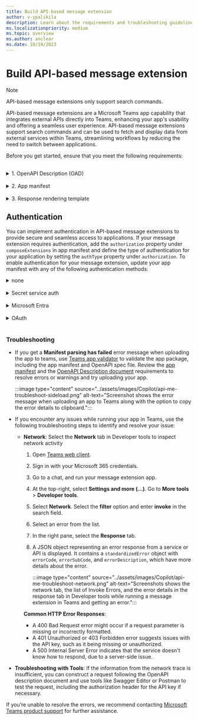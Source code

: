 ```yaml
---
title: Build API-based message extension
author: v-ypalikila
description: Learn about the requirements and troubleshooting guidelines for an API-based message extension.
ms.localizationpriority: medium
ms.topic: overview
ms.author: anclear
ms.date: 10/19/2023
---
```


# Build API-based message extension

> [!NOTE]
> API-based message extensions only support search commands.

API-based message extensions are a Microsoft Teams app capability that integrates external APIs directly into Teams, enhancing your app's usability and offering a seamless user experience. API-based message extensions support search commands and can be used to fetch and display data from external services within Teams, streamlining workflows by reducing the need to switch between applications.

Before you get started, ensure that you meet the following requirements:

</br>
<details><summary id="oad">1. OpenAPI Description (OAD) </summary>

Ensure that you adhere to following guidelines for OpenAPI Description (OAD) document:

* OpenAPI versions 2.0 and 3.0.x are supported.
* JSON and YAML are the supported formats.
* The request body, if present, must be application/Json.
* Define an HTTPS protocol server URL for the `servers.url` property.
* Only POST and GET HTTP methods are supported.
* The OpenAPI Description document must have an `operationId`.
* Only one required parameter without a default value is allowed.
* A required parameter with a default value is considered optional.
* Users must not enter a parameter for a header or cookie.
* The operation must not have a required header or cookie parameters without default values.
* Ensure that there are no remote references in the OpenAPI Description document.
* Constructing arrays for the request isn’t supported; however, nested objects within a JSON request body are supported.
* Teams doesn't support the `oneOf`, `anyOf`, `allOf`, and `not` (swagger.io) constructs.

The following code is an example of an OpenAPI Description document:

```yml
openapi: 3.0.1
info:
title: OpenTools Plugin
description: A plugin that allows the user to find the most appropriate AI tools for their use cases, with their pricing information.
version: 'v1'
servers:
- url: https://gptplugin.opentools.ai
paths:
/tools:
 get:
   operationId: searchTools
   summary: Search for AI Tools
   parameters:
     - in: query
       name: search
       required: true
       schema:
         type: string
       description: Used to search for AI tools by their category based on the keywords. For example, ?search="tool to create music" will give tools that can create music.
   responses:
     "200":
       description: OK
       content:
         application/json:
           schema:
             $ref: '#/components/schemas/searchToolsResponse'
     "400":
       description: Search Error
       content:
         application/json:
           schema:
             $ref: '#/components/schemas/searchToolsError'
components:
schemas:
 searchToolsResponse:
   required:
     - search
   type: object
   properties:
     tools:
       type: array
       items:
         type: object
         properties:
           name:
             type: string
             description: The name of the tool.
           opentools_url:
             type: string
             description: The URL to access the tool.
           main_summary:
             type: string
             description: A summary of what the tool is.
           pricing_summary:
             type: string
             description: A summary of the pricing of the tool.
           categories:
             type: array
             items:
               type: string
             description: The categories assigned to the tool.
           platforms:
             type: array
             items:
               type: string
             description: The platforms that this tool is available on.
       description: The list of AI tools.
 searchToolsError:
   type: object
   properties:
     message:
       type: string
       description: Message of the error.
```

For more information, see [OpenAPI structure.](https://swagger.io/docs/specification/basic-structure/)

</details>

</br>

<details><summary id="app-manifest">2. App manifest</summary>

Ensure that you adhere to following guidelines for app manifest:

* Set the app manifest version to `1.17`.
* Set `composeExtensions.composeExtensionType` to `apiBased`.
* Define `composeExtensions.apiSpecificationFile` as the relative path to the OpenAPI Description file within the folder. This links the app manifest to the API specification.
* Define `apiResponseRenderingTemplateFile` as the relative path to the response rendering template. This specifies the location of the template used for rendering API responses.
* Each command must have a link to the response rendering template. This connects each command to its corresponding response format.
* The `Commands.id` property in the app manifest must match the `operationId` in the OpenAPI Description.
* If a required parameter is without a default value, the command `parameters.name` in the app manifest must match the `parameters.name` in the OpenAPI Description document.
* If there’s no required parameter, the command `parameters.name` in the app manifest must match the optional `parameters.name` in the OpenAPI Description.
* Make sure that the parameters for each command match exactly with the names of the parameters defined for the operation in the OpenAPI spec.
* A [response rendering template](#response-template) must be defined per command, which is used to convert responses from an API.
* Full description must not exceed 128 characters.

  ```json
   {
   "$schema": "https://developer.microsoft.com/json-schemas/teams/vDevPreview/MicrosoftTeams.schema.json",
   +  "manifestVersion": "devPreview",
   "version": "1.0.0",
   "id": "04805b4b-xxxx-xxxx-xxxx-4dbc1cac8f89",
   "packageName": "com.microsoft.teams.extension",
   "developer": {
      "name": "Teams App, Inc.",
      "websiteUrl": "https://www.example.com",
      "privacyUrl": "https://www.example.com/termofuse",
      "termsOfUseUrl": "https://www.example.com/privacy"
   },
   "icons": {
      "color": "color.png",
      "outline": "outline.png"
   },
   "name": {
      "short": "AI tools",
      "full": "AI tools"
   },
   "description": {
      "short": "AI tools",
      "full": "AI tools"
   },
   "accentColor": "#FFFFFF",
   "composeExtensions": [
      {
   +      "composeExtensionType": "apiBased",
   +      "authorization": {
   +        "authType": "apiSecretServiceAuth ",
   +        "apiSecretServiceAuthConfiguration": {
   +            "apiSecretRegistrationId": "96270b0f-7298-40cc-b333-152f84321813"
   +        }
   +      },
   +      "apiSpecificationFile": "aitools-openapi.yml",
         "commands": [
         {
            "id": "searchTools",
            "type": "query",
            "context": [
               "compose",
               "commandBox"
            ],
            "title": "search for AI tools",
            "description": "search for AI tools",
            "parameters": [
               {
               "name": "search",
               "title": "search query",
               "description": "e.g. search='tool to create music'"
               }
            ],
   +          "apiResponseRenderingTemplateFile": "response-template.json"
         }
         ]
      }
   ],
   "validDomains": []
   }
   ```

### Parameters

|Name  |Description                                    |
|:---------|               ---------------------------------------------------------|
|`composeExtensions.composeExtensionType`     |  Compose extension type. Update the value to `apiBased`. |
|`composeExtensions.authorization`|Authorization related information for the API-based message extension|
|`composeExtensions.authorization.authType`|Enum of possible authorization types. Supported values are `none`, `apiSecretServiceAuth`, and `microsoftEntra`.|
|`composeExtensions.authorization.apiSecretServiceAuthConfiguration`|Object capturing details needed to do service auth. Applicable only when auth type is `apiSecretServiceAuth`.|
|`composeExtensions.authorization.apiSecretServiceAuthConfiguration.apiSecretRegistrationId`| Registration ID returned when developer submits the API key through Developer Portal.|
|`composeExtensions.apiSpecificationFile`     |  References an OpenAPI Description file in the app package. Include when type is `apiBased`.      |
|`composeExtensions.commands.id`      | Unique ID that you assign to search command. The user request includes this ID. The ID must match the `OperationId` available in the OpenAPI Description.       |
|`composeExtensions.commands.context`      | Array where the entry points for message extension is defined. The default values are `compose` and `commandBox`. |
|`composeExtensions.commands.parameters`    | Defines a static list of parameters for the command. The name must map to the `parameters.name` in the OpenAPI Description. If you're referencing a property in the request body schema, then the name must map to `properties.name` or query parameters.     |
|`composeExtensions.commands.apiResponseRenderingTemplateFile`| Template used to format the JSON response from developer’s API to Adaptive Card response. *[Mandatory]* |

For more information, see [composeExtensions](../resources/schema/manifest-schema-dev-preview.md#composeextensions).

</details>

</br>

<details><summary id="response-template">3. Response rendering template</summary>

> [!NOTE]
>
> Teams supports Adaptive Cards up to version 1.5 and the Adaptive Cards Designer supports up to version 1.6.

* **Define the schema reference URL** in the `$schema` property to establish the structure of your template.
* **The supported values for `responseLayout`** are `list` and `grid`, which determine how the response is visually presented.
* **A `jsonPath` is recommended** for arrays or when the data for the Adaptive Card isn't the root object. For example, if your data is nested under `productDetails`, your JSON path would be `productDetails`.
* **Define `jsonPath` as the path** to the relevant data or array in the API response. If the path points to an array, then each entry in the array binds with the Adaptive Card template and returns as a separate result. *[Optional]*
* **Get a sample response** for validating the response rendering template. This serves as a test to ensure your template works as expected.
* **Use tools such as Fiddler or Postman** to call the API and ensure that the request and the response are valid. This step is crucial for troubleshooting and confirming that your API is functioning correctly.
* **You can use the Adaptive Card Designer** to bind the API response to the response rendering template and preview the Adaptive Card. Insert the template in the **CARD PAYLOAD EDITOR** and insert the sample response entry in the **SAMPLE DATA EDITOR**.

The following code is an example of a Response rendering template: <br/>
<br/>
  <details><summary>Response rendering template example</summary>

  ```json
  {
  "version": "1.0",
  "jsonPath": "repairs",
  "responseLayout": "grid",
  "responseCardTemplate": {
    "$schema": "http://adaptivecards.io/schemas/adaptive-card.json",
    "type": "AdaptiveCard",
    "version": "1.4",
    "body": [
      {
        "type": "Container",
        "items": [
          {
            "type": "ColumnSet",
            "columns": [
              {
                "type": "Column",
                "width": "stretch",
                "items": [
                  {
                    "type": "TextBlock",
                    "text": "Title: ${if(title, title, 'N/A')}",
                    "wrap": true
                  },
                  {
                    "type": "TextBlock",
                    "text": "Description: ${if(description, description, 'N/A')}",
                    "wrap": true
                  },
                  {
                    "type": "TextBlock",
                    "text": "Assigned To: ${if(assignedTo, assignedTo, 'N/A')}",
                    "wrap": true
                  },
                  {
                    "type": "Image",
                    "url": "${image}",
                    "size": "Medium",
                    "$when": "${image != null}"
                  }
                ]
              },
              {
                "type": "Column",
                "width": "auto",
                "items": [
                  {
                    "type": "Image",
                    "url": "${if(image, image, '')}",
                    "size": "Medium"
                  }
                ]
              }
            ]
          },
          {
            "type": "FactSet",
            "facts": [
              {
                "title": "Repair ID:",
                "value": "${if(id, id, 'N/A')}"
              },
              {
                "title": "Date:",
                "value": "${if(date, date, 'N/A')}"
              }
            ]
          }
        ]
      }
    ]
    },
    "previewCardTemplate": {
    "title": "Title: ${if(title, title, 'N/A')}",
    "subtitle": "Description: ${if(description, description, 'N/A')}",
    "text": "Assigned To: ${if(assignedTo, assignedTo, 'N/A')}",
    "image": {
      "url": "${image}",
      "$when": "${image != null}"
      }
    }
   }
   ```

  </details>

  **Preview Card**

  :::image type="content" source="../assets/images/Copilot/api-based-message-extension-preview-card.png" alt-text="Screenshot shows an example of compose extension displaying an array of preview cards when searching for a specific word. In this case, searching for 'a' in the 'SME test app' returns five cards showing 'Title', 'Description' (truncated) and 'AssignedTo' properties and values in each one.":::

 **Expanded Adaptive Card**

  :::image type="content" source="../assets/images/Copilot/api-based-message-extension-expanded-adaptive-card.png" alt-text="Example of how the Adaptive Card looks like expanded once a user selects a preview card. The Adaptive Card shows the Title, the full Description, AssignedTo, RepairId, and Date values.":::

#### Parameters

|Property  |Type  |Description  |Required  |
|--------- |---------|---------|---------|
|`version` |  `string` | The schema version of the current response rendering template.        |  Yes       |
|`jsonPath`     | `string`        | The path to the relevant section in the results to which the responseCardTemplate and previewCardTemplate should be applied. If not set, the root object is treated as the relevant section. If the relevant section is an array, each entry is mapped to the responseCardTemplate and the previewCardTemplate.        |   No      |
|`responseLayout`    | `responseLayoutType`        |  Specifies the layout of the results in the message extension flyout. The supported types are `list` and `grid`.       |    Yes     |
|`responseCardTemplate`    |  `adaptiveCardTemplate`  | A template for creating an Adaptive Card from a result entry.      |   Yes      |
|`previewCardTemplate`     |  `previewCardTemplate`       | A template for creating a preview card from a result entry. The resulting preview card is displayed in the message extension flyout menu.        |  Yes       |

#### Json path

The JSON path is optional but should be used for arrays or where the object to be used as the data for the adaptive card isn't the root object. The JSON path should follow the format defined by Newtonsoft. If the JSON path points to an array, then each entry in that array is bound with the adaptive card template and returns as separate results.

**Example**
Let's say you have the below JSON for a list of products and you want to create a card result for each entry.

```json
{
   "version": "1.0",
   "title": "All Products",
   "warehouse": {
      "products": [
        ...
      ]
   }
}
```

As you can see, the array of results is under "products", which is nested under "warehouse", so the JSON path would be "warehouse.products".

Use <https://adaptivecards.io/designer/> to preview the adaptive card by inserting the template into Card Payload Editor, and take a sample response entry from your array or for your object and insert it into the Same Data editor on the right. Make sure that the card renders properly and is to your liking.
Note that Teams supports cards up to version 1.5 while the designer supports 1.6.

#### Schema mapping

The properties in OpenAPI Description document are mapped to the Adaptive Card template as follows:

* `string`, `number`, `integer`, `boolean` types are converted to a TextBlock.

  <details><summary>Example</summary>
  
  * **Source Schema**: `string`, `number`, `integer`, and `boolean`

       ```yml
        name:
          type: string
          example: doggie
       ```

  * **Target Schema**: `Textblock`

      ```json
      {
      "type": "TextBlock",
      "text": "name: ${if(name, name, 'N/A')}",
      "wrap": true
    }
      ```

  </details>

* `array`: An array is converted to a container inside Adaptive Card.

  <details><summary>Example</summary>

  * **Source schema**: `array`

    ```yml
        type: array
                  items:
                  required:
                    - name
                  type: object
                    properties:
                    id:
                      type: integer
                    category:
                      type: object
                      properties:
                      name:
                        type: string
    ```

  * **Target Schema**: `Container`

    ```json
        {
                  "type": "Container",
                  "$data": "${$root}",
                  "items": [
                    {
                      "type": "TextBlock",
                      "text": "id: ${if(id, id, 'N/A')}",
                      "wrap": true
                    },
                    {
                      "type": "TextBlock",
                      "text": "category.name: ${if(category.name, category.name, 'N/A')}",
                      "wrap": true
                    }
                  ]
                }
                
    ```

  </details>

* `object`: An object is converted to a nested property in Adaptive Card.

  <details><summary>Example</summary>

  * **Source Schema**: `object`

    ```yml
    components:
      schemas:
        Pet:
            category:
              type: object
            properties:
              id:
                type: integer
              name:
                type: string

    ```

  * **Target Schema**: Nested property in an Adaptive Card

    ```json
    {
      "type": "TextBlock",
      "text": "category.id: ${if(category.id, category.id, 'N/A')}",
      "wrap": true
    },
    {
      "type": "TextBlock",
      "text": "category.name: ${if(category.name, category.name, 'N/A')}",
      "wrap": true
    }

    ```

  </details>

* `image`: If a property is an image URL, then it converts to an Image element in the Adaptive Card.

  <details><summary>Example</summary>

  * **Source schema**: `image`

    ```yml
        image:
          type: string
          format: uri
          description: The URL of the image of the item to be repaired

    ```

  * **Target Schema**: `"Image"`

    ```json
    {
          "type": "Image",
          "url": "${image}",
          "$when": "${image != null}"
        }

    ```

  </details>

</details>

## Authentication

You can implement authentication in API-based message extensions to provide secure and seamless access to applications. If your message extension requires authentication, add the `authorization` property under `composeExtensions` in app manifest and define the type of authentication for your application by setting the `authType` property under `authorization`. To enable authentication for your message extension, update your app manifest with any of the following authentication methods:

<details><summary id="none">none</summary>
<br>

You can update `none` as a value for `authorization` in an API-based message extension when the message extension doesn't require any authentication for the user to access the API.

```json
    "authorization": {
      "authType": "none"
      }
    },
```

</details>
<br/>

<details><summary id="secret-service-auth">Secret service auth</summary>

API secret service authentication is a secure method for your app to authenticate with API. You can [register an API key](#register-an-api-key) through the Developer Portal for Teams, and generate an API key registration ID. [Update the app manifest](#update-app-manifest) with the `apiSecretServiceAuthConfiguration` object with an `apiSecretRegistrationId` property. This property should contain the reference ID returned when you submitted the API key through the portal.

When an API request is initiated, the system retrieves the API key from a secure storage location and includes it in the authorization header using the bearer token scheme. The API endpoint, upon receiving the request, verifies the validity of the API key. If the verification is successful, the endpoint processes the request and returns the desired response, ensuring that only authenticated requests receive access to the API’s resources.

### Register an API key

API key registration allows you to secure their APIs that are behind an auth and use in message extensions. You can register an API key and specify the domain, tenant, and app that can access the APIs, and provide the secrets that are needed to authenticate the API calls.  You can then paste the API key ID in the simplified message extension and the API key ID enables the authentication for the API calls that are behind an auth.

To register an API Key, follow these steps:

1. Go to **Tools** > **API key registration**.

   :::image type="content" source="../assets/images/Copilot/api-based-me-api-key-registration.png" alt-text="Screenshot shows the API key registration option in Developer Portal for Teams.":::

1. Select **+ New API key**.

1. In the **API key registration** page, under **Register an API key**, update the following:

   1. **Description**: Description of the API Key.
   1. **Add domain**: Update the base path for API endpoints. The path must be a secure HTTPS URL, include a fully qualified domain name, and can optionally include a specific path. For example, `https://api.yelp.com`.

      :::image type="content" source="../assets/images/Copilot/api-based-me-register-key-domain.png" alt-text="Screenshot shows the Description and Add domain options in the API key registration page in Developer Portal for Teams.":::

1. Under **Set a target tenant**, select any of the following:

   * **Home tenent**
   * **Any tenant**

   |Option   |When to use  | Description|
   |---------|---------|----------------|
   |**Home tenant**     | When you develop your app in your tenant and test the app as a custom app or custom app built for your org.        |  The API key is only usable within the tenant where the the API is registered. |
   |**Any tenant**     | After you've completed testing the app and want to enable the app across different tenants. Ensure that you update your target tenant to **Any tenant** before submitting your app package to the Partner Center.        | The API key can be used in other tenants after the app is available in the Teams Store. |

   :::image type="content" source="../assets/images/Copilot/api-based-me-api-key-tenant.png" alt-text="Screenshot shows the Home tenant and Any tenant options under set a target tenant heading in Developer Portal for Teams.":::

1. Under **Set a Teams app**, select any of the following:

   * **Any Teams app**
   * **Existing Teams app ID**

   |Option   |When to use  | Description|
   |---------|---------|----------------|
   |**Any Teams app**     | When you develop your app in your tenant and test the app as a custom app or custom app built for your org.        | The API key can be used with any Teams app. It's useful when custom app or custom app built for your org have IDs generated after app upload. |
   |**Existing Teams app ID**     | After you've completed testing of your app within your tenant as a custom app or custom app built for your org. Update your API key registration and select **Existing Teams app** and input your app’s manifest ID.         |The **Existing Teams app** option binds the API secret registration to your specific Teams app. |

   :::image type="content" source="../assets/images/Copilot/api-based-me-api-key-teams-app.png" alt-text="Screenshot shows the Any Teams app and Existing Teams app options under Set a Teams app heading in Developer Portal for Teams.":::

1. Select **+ Add Secret**. A **Add an API key** dialog appears.

1. Enter a value for the secret and select **Save**.

   > [!NOTE]
   >
   > * You can maintain up to two secrets for each API key registration. If one key is compromised, it can be promptly removed and allows Teams to switch to the second key.
   > * The secret value must have at least 10 characters and at most 128 characters.
   > * If the first key results in a 401 error, Teams automatically attempts to use the second key. It helps with uninterrupted service for users and eliminates any potential downtime during the creation of a new secret.

   :::image type="content" source="../assets/images/Copilot/api-based-me-api-key-secret.png" alt-text="Screenshot shows the Enter the value for this secret option to add a secret to the API key.":::

An **API key registration ID** is generated.

:::image type="content" source="../assets/images/Copilot/api-based-me-api-key-reg-id.png" alt-text="Screenshot shows the API key registration ID generated in Developer Portal for Teams.":::

Copy and save the API key registration ID and update it as a value for the `apiSecretRegistrationId` property in the app manifest.

### Update app manifest

You can authorize incoming requests to your service by configuring a static API key. The API key is stored securely and added to the API call. Add an `apiSecretServiceAuthConfiguration` object with an `apiSecretRegistrationId` property, which contains the reference ID when you submit the API key through the Developer portal for Teams. For more information, see [composeExtensions.commands.](../resources/schema/manifest-schema.md#composeextensionscommands)

```json
"composeExtensions": [
    {
      "composeExtensionType": "apiBased",
      "authorization": {
        "authType": "apiSecretServiceAuth",
        "apiSecretServiceAuthConfiguration": {
            "apiSecretRegistrationId": "9xxxxb0f-xxxx-40cc-xxxx-15xxxxxxxxx3"
        }
      },
```

</details>
<br/>

<details><summary id="microsoft-entra">Microsoft Entra </summary>

`microsoftEntra` authentication method uses an app user's Teams identity to provide them with access to your app. A user who has signed into Teams doesn't need to sign in again to your app within the Teams environment. With only a consent required from the app user, the Teams app retrieves access details for them from Microsoft Entra ID. After the app user has given consent, they can access the app even from other devices without having to be validated again.

### Prerequisites

Before you start, ensure you have the following:

* An Azure account with an active subscription.
* Basic familiarity with Microsoft Entra ID and Teams app development.

The following image shows how SSO works when a Teams app user attempts to access API-bsed message extension app:

:::image type="content" source="../assets/images/Copilot/api-me-entra-sso.png" alt-text="Screenshot shows how Microsoft Entra SSO authorization works to authentication API." lightbox="../assets/images/Copilot/api-me-entra-sso.png" :::

* The user invokes the API-based message extension app from a message extension in Teams and requests a command that requires authentication.
* The app sends a request to the Teams backend service with the app ID and the required scope (access_as_user).
* The Teams backend service checks if the user consented to the app and the scope. If not, it shows a consent screen to the user and asks for permission.
* If the user consents, the Teams backend service generates an access token for the user and the app, and sends it to the app in the authorization header of the request.
* The app validates the token. The user can extract the user information from the token, such as the name, email, and object ID.
* The app can use the token to call its own API.
* The app returns the response to the user in Teams.

To enable `microsoftEntra` authentication method for API-based message extension, follow these steps:

### Register a new app in Microsoft Entra ID

1. Open the [Azure portal](https://ms.portal.azure.com/) on your web browser.

2. Select the **App registrations** icon.

   :::image type="content" source="../assets/images/authentication/teams-sso-tabs/azure-portal.png" alt-text="Microsoft Entra admin center page.":::

   The **App registrations** page appears.

3. Select **+ New registration** icon.

    :::image type="content" source="../assets/images/authentication/teams-sso-tabs/app-registrations.png" alt-text="New registration page on Microsoft Entra admin center.":::

    The **Register an application** page appears.

4. Enter the name of your app that you want to be displayed to the app user. You can change the name at a later stage if you want to.

    :::image type="content" source="../assets/images/authentication/teams-sso-tabs/register-app.png" alt-text="App registration page on Microsoft Entra admin center.":::

5. Select the type of user account that can access your app. You can select from single or multitenant options in organizational directories, or restrict the access to personal Microsoft accounts only.

    <details>
    <summary><b>Options for supported account types</b></summary>

    | Option | Select this to... |
    | --- | --- |
    | Accounts in this organizational directory only (Microsoft only - Single tenant) | Build an application for use only by users (or guests) in your tenant. <br> Often called custom app built for your org (LOB app), this app is a single-tenant application in the Microsoft identity platform. |
    | Accounts in any organizational directory (Any Microsoft Entra ID tenant - Multitenant) | Let users in any Microsoft Entra tenant use your application. This option is appropriate if, for example, you're building a SaaS application, and you intend to make it available to multiple organizations. <br> This type of app is known as a multitenant application in the Microsoft identity platform.|
    | Accounts in any organizational directory (Any Microsoft Entra ID tenant - Multitenant) and personal Microsoft accounts (for example, Skype, Xbox) | Target the widest set of customers. <br> By selecting this option, you're registering a multitenant application that can support app users who have personal Microsoft accounts also. |
    | Personal Microsoft accounts only | Build an application only for users who have personal Microsoft accounts. |

    </details>

    > [!NOTE]
    > You don't need to enter **Redirect URI** for enabling SSO for an API-based message extension app.

7. Select **Register**.
    A message pops up on the browser stating that the app was created.

    :::image type="content" source="../assets/images/Copilot/api-me-entra-sso-register.png" alt-text="Screenshot shows an example of the notification after the app registration is successful on Azure portal.":::

    The page with app ID and other configurations is displayed.

    :::image type="content" source="../assets/images/Copilot/api-me-entra-sso-app-details.png" alt-text="Screenshot shows the app details page in Azure portal.":::

8. Note and save the app ID from **Application (client) ID** to update the app manifest later.

    Your app is registered in Microsoft Entra ID. You now have the app ID for your API-based message extension app.

### Configure scope for access token

After you've created a new app registration, configure scope (permission) options for sending access token to Teams client, and authorizing trusted client applications to enable SSO.

To configure scope and authorize trusted client applications, you need:

* [Add Application ID URI](#application-id-uri): Configure scope (permission) options for your app. Expose a web API and configure the application ID URI.
* [Configure API scope](#configure-api-scope): Define scope for the API, and the users who can consent for a scope. You can only let admins provide consent for higher-privileged permissions.
* [Configure authorized client application](#configure-authorized-client-application): Create authorized client IDs for applications that you want to preauthorize. It allows the app user to access the app scopes (permissions) you've configured, without requiring any further consent. Preauthorize only those client applications you trust as your app users don't have the opportunity to decline consent.

#### Application ID URI

1. Select **Manage** > **Expose an API** from the left pane.

    The **Expose an API** page appears.

1. Select **Add** to generate application ID URI in the form of `api://{AppID}`.

    :::image type="content" source="../assets/images/Copilot/api-based-me-entra-sso-expose-api.png" alt-text="Set app ID URI":::

    The section for setting application ID URI appears.

1. Enter the **Application ID URI** in the format explained here.

    :::image type="content" source="../assets/images/Copilot/api-based-me-entra-sso-app-id-uri.png" alt-text="Application ID URI":::

    * The **Application ID URI** is prefilled with app ID (GUID) in the format `api://{AppID}`.
    * The application ID URI format must be: `api://fully-qualified-domain-name.com/{AppID}`.
    * Insert the `fully-qualified-domain-name.com` between `api://` and `{AppID}` (which is, GUID). For example, api://example.com/{AppID}.

    > [!IMPORTANT]
    >
    > * **Sensitive information**: The application ID URI is logged as part of the authentication process and mustn't contain sensitive information.
    >
    > * **Application ID URI for app with multiple capabilities**: If you're building an API-based message extension, enter the application ID URI as `api://fully-qualified-domain-name.com/{YourClientId}`, where {YourClientId} is your Microsoft Entra app ID.
    >
    > * **Format for domain name**: Use lower case letters for domain name. Don't use upper case.
    >
    >   For example, to create an app service or web app with resource name, `demoapplication`:
    >
    >   | If base resource name used is | URL will be... | Format is supported on... |
    >   | --- | --- | --- |
    >   | *demoapplication* | `https://demoapplication.example.net` | All platforms.|
    >   | *DemoApplication* | `https://DemoApplication.example.net` | Desktop, web, and iOS only. It isn't supported on Android. |
    >
    >    Use the lower-case option *demoapplication* as base resource name.

1. Select **Save**.

    A message pops up on the browser stating that the application ID URI was updated.

    :::image type="content" source="../assets/images/authentication/teams-sso-tabs/app-id-uri-msg.png" alt-text="Application ID URI message":::

    The application ID URI displays on the page.

    :::image type="content" source="../assets/images/Copilot/api-based-me-entra-sso-app-id-uri-final.png" alt-text="Application ID URI updated":::

1. Note and save the Application ID URI to update the app manifest later.

#### Configure API scope

> [!NOTE]
> API-based message extension support **access_as_user** scope only.

1. Select **+ Add a scope** in the **Scopes defined by this API** section.

    :::image type="content" source="../assets/images/authentication/teams-sso-tabs/select-scope.png" alt-text="Select scope":::

    The **Add a scope** page appears.

1. Enter the details for configuring scope.

    :::image type="content" source="../assets/images/authentication/teams-sso-tabs/add-scope.png" alt-text="The screenshot shows how to add scope details in Azure.":::

    1. Enter the scope name. This field is mandatory.
    2. Select the user who can give consent for this scope. The default option is **Admins only**.
    3. Enter the **Admin consent display name**. This field is mandatory.
    4. Enter the description for admin consent. This field is mandatory.
    5. Enter the **User consent display name**.
    6. Enter the description for user consent description.
    7. Select the **Enabled** option for state.
    8. Select **Add scope**.

    A message pops up on the browser stating that the scope was added.

    :::image type="content" source="../assets/images/authentication/teams-sso-tabs/scope-added-msg.png" alt-text="Scope added message":::

    The new scope you defined displays on the page.

    :::image type="content" source="../assets/images/Copilot/api-based-me-entra-sso-scopes.png" alt-text="Screenshot shows an example of the scope added to the app in Azure portal.":::

#### Configure authorized client application

1. Move through the **Expose an API** page to the **Authorized client application** section, and select **+ Add a client application**.

    :::image type="content" source="../assets/images/authentication/teams-sso-tabs/auth-client-apps.png" alt-text="Authorized client application":::

    The **Add a client application** page appears.

1. Enter the appropriate Microsoft 365 client ID for the applications that you want to authorize for your app’s web application.

    :::image type="content" source="../assets/images/Copilot/api-based-me-entra-sso-client-app.png" alt-text="Screenshot shows the Client ID and Authorized scopes option to add a client application to the app in Azure portal.Add a client application":::

    > [!NOTE]
    >
    > * The Microsoft 365 client IDs for mobile, desktop, and web applications for Teams are the actual IDs that you must add.
    > * For a Teams API-based message extension app, you need either Web or SPA, as you can't have a mobile or desktop client application in Teams.

    1. Select one of the following client IDs:

       | Use client ID | For authorizing... |
       | --- | --- |
       | 1fec8e78-bce4-4aaf-ab1b-5451cc387264 | Teams mobile or desktop application |
       | 5e3ce6c0-2b1f-4285-8d4b-75ee78787346 | Teams web application |

    1. Select the application ID URI you created for your app in **Authorized scopes** to add the scope to the web API you exposed.

    1. Select **Add application**.

       A message pops up on the browser stating that the authorized client app was added.

       :::image type="content" source="../assets/images/authentication/teams-sso-tabs/update-app-auth-msg.png" alt-text="Client application added message":::

       The authorized app's client ID displays on the page.

       :::image type="content" source="../assets/images/authentication/teams-sso-tabs/client-app-added.png" alt-text="Client app added and displayed":::

> [!NOTE]
> You can authorize more than one client application. Repeat the steps of this procedure for configuring another authorized client application.

You've successfully configured app scope, permissions, and client applications. Ensure that you note and save the application ID URI. Next, you configure the access token version.

### Update app manifest

> [!NOTE]
> `webApplicationInfo` is supported in the app manifest version 1.5 or later.

Update the following properties in the app manifest file:

* `webApplicationInfo`: Enables SSO for your app to help app users access your API-based message extension app seamlessly. section, which contains crucial details about your app. The application ID URI that you registered in Microsoft Entra ID is configured with the scope of the API you exposed. Configure your app's subdomain URI in `resource` to ensure that the authentication request using `getAuthToken()` is from the domain given in the app manifest. For more information, see [webApplicationInfo](../resources/schema/manifest-schema.md#webapplicationinfo).

   &nbsp;&nbsp;:::image type="content" source="../assets/images/authentication/teams-sso-tabs/sso-manifest.png" alt-text="Screenshot shows the app manifest configuration.":::

* `microsoftEntraConfiguration`: Enables Single sign-on authentication for your app. Configure the `supportsSingleSignOn` property to `true` to support SSO and  reduce the need for multiple authentications.

To configure app manifest:

1. Open the API-based message extension app project.
2. Open the app manifest folder.

    > [!NOTE]
    >
    > * The app manifest folder should be at the root of your project. For more information, see [Create a Microsoft Teams app package](../concepts/build-and-test/apps-package.md).
    > * For more information on learning how to create a manifest.json, see [the app manifest schema](../resources/schema/manifest-schema.md).

1. Open the `manifest.json` file
1. Add the following code snippet to the app manifest file:

   **webApplicationInfo**

    ```json
    "webApplicationInfo":
    {
    "id": "{Microsoft Entra AppId}",
    "resource": "api://subdomain.example.com/{Microsoft Entra AppId}"
    }
    ```

    where,
    * `{Microsoft Entra AppId}` is the app ID you created when you registered your app in Microsoft Entra ID. It's the GUID.
    * `subdomain.example.com` is the application ID URI that you registered when creating scope in Microsoft Entra ID.

    **MicrosoftEntraConfiguration**

    ```json
    "authorization": {
      "authType": "microsoftEntra",
      “microsoftEntraConfiguration”: {
        “supportsSingleSignOn”: true
      }
    },
    ```

1. Update the subdomain URL in the following properties:
   1. `contentUrl`
   2. `configurationUrl`
  
1. Save the app manifest file.

For more information, see [composeExtensions.commands](../resources/schema/manifest-schema.md#composeextensionscommands).

#### Authenticate token

When the message extension calls the API during authentication, it receives a request with the user’s authentication token (AED token). The message extension then adds the token in the authorization header of the outgoing HTTP request. The header format is `Authorization: Bearer <token_value>`. For example, when a message extension makes an API call to a service that requires authentication. The extension constructs an HTTP request as follows:

```http
GET /api/resource HTTP/1.1
Host: api.example.com
Authorization: Bearer eyJhbGciOiJIUzI1NiIsInR5cCI6IkpXVCJ9.eyJzdWIiOiIxMjM0NTY3ODkwIiwibmFtZSI6IkpvaG4gRG9lIiwiaWF0IjoxNTE2MjM5MDIyfQ.SflKxwRJSMeKKF2QT4fwpMeJf36POk6yJV_adQssw5c
```

After the API-based message extension gets a request header with token, perform the following steps:

* **Authenticate**: Verify the token for the audience, scope, issuer, and signature claims to check if the token is for your app.

  The following is an example of a JSON Web Token (JWT) with a header and response:

  # [Token V2](#tab/token-v2)

  ```json
  {
  "typ": "JWT",
  "rh": "0.AhoAv4j5cvGGr0GRqy180BHbR6Rnn7s7iddIqxdA7UZsDxYaABY.",
  "alg": "RS256",
  "kid": "q-23falevZhhD3hm9CQbkP5MQyU"
  }.{
    "aud": "00000002-0000-0000-c000-000000000000",
    "iss": "https://login.microsoftonline.com/72f988bf-86f1-41af-91ab-2d7cd011db47/v2.0",
    "iat": 1712509315,
    "nbf": 1712509315,
    "exp": 1712513961,
    "aio": "Y2NgYEjJqF0stqv73u41a6ZmxPEvBgA=",
    "azp": "1fec8e78-bce4-4aaf-ab1b-5451cc387264",
    "azpacr": "0",
    "name": "John Doe",
    "oid": "00000000-0000-0000-0000-000000000000",
    "preferred_username": "john.doe@contoso.com",
    "rh": "I",
    "scp": "access_as_user",
    "sub": "e4uM7JgAEm08GBuasSltQjvPuMX1fR5TqxopJpqZJB8",
    "tid": "12345678-aaaa-bbbb-cccc-9876543210ab",
    "uti": "h7DMQwSPAEeiEe62JJUGAA",
    "ver": "2.0"
    }
  ```

  # [Token V1](#tab/token-v1)

  ```json
  {
  "typ": "JWT",
  "rh": "0.AhoAv4j5cvGGr0GRqy180BHbR6Rnn7s7iddIqxdA7UZsDxYaABY.",
  "alg": "RS256",
  "kid": "q-23falevZhhD3hm9CQbkP5MQyU"
  }.{
    "aud": "api://00000002-0000-0000-c000-000000000000",
    "iss": "https://sts.windows.net/{tenantid}/",
    "iat": 1537231048,
    "nbf": 1537231048,
    "exp": 1537234948,
    "acr": "1",
    "aio": "AXQAi/8IAAAA",
    "amr": ["pwd"],
    "appid": "c44b4083-3bb0-49c1-b47d-974e53cbdf3c",
    "appidacr": "0",
    "ipaddr": "192.168.1.1",
    "name": "John Doe",
    "oid": "00000000-0000-0000-0000-000000000000",
    "scp": "access_as_user",
    "sub": "AAAAAAAAAAAAAAAAAAAAAIkzqFVrSaSaFHy782bbtaQ",
    "tid": "12345678-aaaa-bbbb-cccc-9876543210ab",
    "uti": "fqiBqXLPj0eQa82S-IYFAA",
    }
  ```

* **Use the token**: Extract the user information from the token, such as name, email, and object ID and use the token to call the message extension app's own API.

  > [!NOTE]
  > The API receives a Microsoft Entra token with the scope set to `access_as_user` as registered in the Azure portal. However, the token isn't authorized to call any other downstream APIs, such as Microsoft Graph.

</details>
<br/>

<details><summary id="oauth">OAuth</summary>
<br>

Open Authorization (OAuth) enables a client application to obtain authorized access to protected resources like web APIs. OAuth is designed to work with Hypertext Transfer Protocol (HTTP), It uses access tokens to prove your identity and allow it to interact with another service on your behalf.

OAuth 2.0 in your Teams app provides a secure way to access user data from third-party applications without exposing user credentials. You can only grant access to the specific data you need, and the user must consent before the application can access their data, which is useful for apps that need to access individual items for a user.

:::image type="content" source="../assets/images/Copilot/api-me-oauth-resources.png" alt-text="Screenshot shows the oauth authorization flow.":::

**Authorization server**: The Microsoft identity platform is the authorization server. Also called an identity provider or IdP, it securely handles the end-user's information, their access, and the trust relationships between the parties in the auth flow. The authorization server issues the security tokens your apps and APIs use for granting, denying, or revoking access to resources (authorization) after the user has signed in (authenticated).

**Client**: The client in an OAuth exchange is the application requesting access to a protected resource. The client could be a web app running on a server, a single-page web app running in a user's web browser, or a web API that calls another web API. You'll often see the client referred to as client application, application, or app.

**Resource owner**: The resource owner in an auth flow is usually the application user, or end-user in OAuth terminology. The end-user "owns" the protected resource (their data) which your app accesses on their behalf. The resources owners can grant or deny your app (the client) access to the resources they own. For example, your app might call an external system's API to get a user's email address from their profile on that system. Their profile data is a resource the end-user owns on the external system, and the end-user can consent to or deny your app's request to access their data.

**Resource server**: The resource server hosts or provides access to a resource owner's data. Most often, the resource server is a web API fronting a data store. The resource server relies on the authorization server to perform authentication and uses information in bearer tokens issued by the authorization server to grant or deny access to resources.

## Prerequisites

Before you start, you need to have a Microsoft Teams app with API Message Extensions or Plugins. You also need to have an OAuth 2.0 client ID and client secret from the third-party authorization server.

### Configure OAuth in Teams Developer Portal

You can register OAuth client configurations for your API-based message extensions and Copilot plugins in Teams Developer Portal.

To register OAuth for your API-based message extensions, follow these steps:

1. Go to Teams Developer Portal.

1. Select **OAuth client registration**.

1. Select **Register Client**.

1. In the **OAuth client registration** page, under **App settings**, update the following:

   1. Registration name:
   1. Base URL:
   1. Under **Restrict usage by org**, select any of the following:

      * **My organization only**
      * **Any Microsoft 365 organization**

      |Option   |When to use  | Description|
      |---------|---------|----------------|
      |**My organization only**     | When you develop your app in your tenant and test the app as a custom app or custom app built for your org.        |  The API key is only usable within the tenant where the the API is registered. |
      |**Any Microsoft 365 organization**     | After you've completed testing the app and want to enable the app across different tenants. Ensure that you update your target tenant to **Any Microsoft 365 organization** before submitting your app package to the Partner Center.        | The API key can be used in other tenants after the app is available in the Teams Store. |

      :::image type="content" source="../assets/images/Copilot/api-based-me-api-key-tenant.png" alt-text="Screenshot shows the Home tenant and Any tenant options under set a target tenant heading in Developer Portal for Teams.":::

   1. Under **Restrict usage by app**, select any of the following:

      * **Any Teams app**
      * **Existing Teams app ID**

      |Option   |When to use  | Description|
      |---------|---------|----------------|
      |**Any Teams app**     | When you develop your app in your tenant and test the app as a custom app or custom app built for your org.        | The API key can be used with any Teams app. It's useful when custom app or custom app built for your org have IDs generated after app upload. |
      |**Existing Teams app ID**     | After you've completed testing of your app within your tenant as a custom app or custom app built for your org. Update your API key registration and select **Existing Teams app** and input your app’s manifest ID.         |The **Existing Teams app** option binds the API secret registration to your specific Teams app. |

1. Under **OAuth settings**, update the following:

   1. **Client ID**: The client ID is a unique identifier assigned to your application by the third-party authorization server.

   1. **Client secret**: The client secret is a confidential string known by the third-party authorization server.

   1. **Authorization endpoint**: The authorization URL is where the user is redirected to sign-in and grant or deny access to your app. For example, `https://login.example.com/authorize` .

   1. **Token endpoint**: The token URL is where your app exchanges the authorization code for an access token. For example, `https://authorization-server.com/oauth/token`.

   1. **Refresh endpoint**: The refresh URL allows your app to obtain a new access token without user interaction. For example, `https://authorization-server.com/oauth/refresh`.

   1. **Scope**: The scope defines the permissions your app requests from the user. *[Optional]*

1. Select **Save**.

   An **OAuth client registration ID** is generated.

**Add **OAuth client registration ID** in API-based message extension**

To update **OAuth client registration ID** in API-based message extension, follow these steps:

1. Go to Teams Developer Portal.

1. From the left pane, select **Apps**. 

1. Select the message extension app that you've created.

1. From the left pane, under **Configure**, select **App features** > **Message extension**.

1. Under **Authentication and authorization**, select **OAuth** and enter the **OAuth client registration ID**.

1.  Select **Save**.

Your API-based message extension is configured with OAuth authentication.


### Update the Manifest Schema

Update your Teams app manifest schema to include the new auth type: `oAuth` and the `oAuthConfigurationId` you received from the dev portal.

```json
{
    "composeExtensions": [
        {
            "composeExtensionType": "apiBased",
            "authorization":
            {
                "authType": "oAuth2.0",
                "oAuthConfiguration": {
                    "oAuthConfigurationId": "sCVBX2udSXEtxo97behM1ReO8pJc4MdA"
                }
            },
            "apiSpecificationFile": "apiSpecFiles/repairs-openapi.json",
            "commands": [
                {
                    "id": "listRepairs",
                    "type": "query",
                    "context": ["compose", "commandBox"],
                    "title": "List all repairs",
                    "description": "Returns a list of repairs with their details and images",
                    "parameters": [
                        {
                            "name": "assignedTo",
                            "title": "Assigned To",
                            "description": "Filter repairs by who they're assigned to"
                        }
                    ],
                    "apiResponseRenderingTemplateFile": "adaptiveCards/repairs.json"
                }
            ]
        }
    ]
}
```

### Implement the OAuth Flow

When a user attempts to use a message action on a newly installed Teams app that uses OAuth, Teams Client makes an invoke with the app ID being used to check if there's a valid token/trigger the sign-in flow. If the token acquisition fails, then trigger the sign-in flow. The Teams client then renders the OAuth card in a pop-up. The end-user signs into the third-party service and authorizes the scope that is being requested. The 3P authorization server sends an authorization code to the callback url on TGS. TGS calls the token URL endpoint on the 3P authorization server and exchanges the code for a token that TGS then saves.

### Handle Error Cases

Ensure your implementation can handle error cases such as missing token, expired token, invalid token, user fails to log-in/does not grant permissions, user closes out of the dialog box, invoke fails due to network issue/service being down/unable to fetch app/endpoint returning anything other than 401/403, resource server returns 401 or 403.

## Limitations and Best Practices

* After an OAuth configuration is saved, it becomes read-only except for updating the allowed app Id/allowed tenant and the description and domain.
* Developers shouldn't be updating the OAuth configuration frequently even during the initial development process.
* If a developer wants to make any changes to configuration such as adding scopes or the authorization url, they need to register a new OAuth configuration, which generates a new unique ID.

For more information, see the [Microsoft Teams Developer Documentation](https://developer.microsoft.com/en-us/microsoft-teams).

## Conclusion

Implementing OAuth 2.0 for API MEs and Plugins in Microsoft Teams enhances the security of your app by providing a secure way to access user data from third-party applications without exposing user credentials. By following this guide, you can successfully implement OAuth 2.0 in your Teams app.

</details>
<br/>

### Troubleshooting

* If you get a **Manifest parsing has failed** error message when uploading the app to teams, use [Teams app validator](https://dev.teams.microsoft.com/validation) to validate the app package, including the app manifest and OpenAPI spec file. Review the [app manifest](#app-manifest) and the [OpenAPI Description document](#oad) requirements to resolve errors or warnings and try uploading your app.

   :::image type="content" source="../assets/images/Copilot/api-me-troubleshoot-sideload.png" alt-text="Screenshot shows the error message when uploading an app to Teams along with the option to copy the error details to clipboard.":::

* If you encounter any issues while running your app in Teams, use the following troubleshooting steps to identify and resolve your issue:

  * **Network**: Select the **Network** tab in Developer tools to inspect network activity

     1. Open [Teams web client](https://teams.microsoft.com).
     1. Sign in with your Microsoft 365 credentials.
     1. Go to a chat, and run your message extension app.
     1. At the top-right, select **Settings and more (...)**. Go to **More tools** > **Developer tools**.
     1. Select **Network**. Select the **filter** option and enter **invoke** in the search field.
     1. Select an error from the list.
     1. In the right pane, select the **Response** tab.

     1. A JSON object representing an error response from a service or API is displayed. It contains a `standardizedError` object with `errorCode`, `errorSubCode`, and `errorDescription`, which have more details about the error.

        :::image type="content" source="../assets/images/Copilot/api-me-troubleshoot-network.png" alt-text="Screenshots shows the network tab, the list of Invoke Errors, and the error details in the response tab in Developer tools while running a message extension in Teams and getting an error.":::

      **Common HTTP Error Responses**:

    * A 400 Bad Request error might occur if a request parameter is missing or incorrectly formatted.
    * A 401 Unauthorized or 403 Forbidden error suggests issues with the API key, such as it being missing or unauthorized.
    * A 500 Internal Server Error indicates that the service doesn't know how to respond, due to a server-side issue.

* **Troubleshooting with Tools**: If the information from the network trace is insufficient, you can construct a request following the OpenAPI description document and use tools like Swagger Editor or Postman to test the request, including the authorization header for the API key if necessary.

If you’re unable to resolve the errors, we recommend contacting [Microsoft Teams product support](../feedback.md#product-support-and-service-issues) for further assistance.
